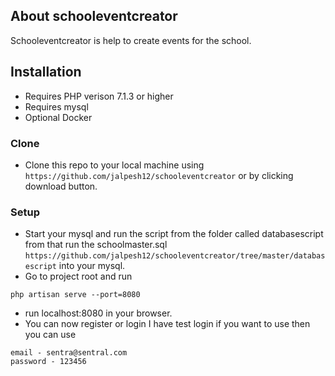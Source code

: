 ## About schooleventcreator

Schooleventcreator is help to create events for the school.

## Installation

- Requires PHP verison 7.1.3 or higher
- Requires mysql
- Optional Docker

### Clone

- Clone this repo to your local machine using `https://github.com/jalpesh12/schooleventcreator` or by clicking download button.

### Setup
- Start your mysql and run the script from the folder called databasescript from that run the schoolmaster.sql `https://github.com/jalpesh12/schooleventcreator/tree/master/databasescript` into your mysql.
- Go to project root and run
```
php artisan serve --port=8080
```
- run localhost:8080 in your browser.
- You can now register or login I have test login if you want to use then you can use
```
email - sentra@sentral.com
password - 123456
```
